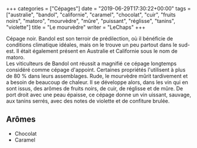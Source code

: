 +++
categories = ["Cépages"]
date = "2019-06-29T17:30:22+00:00"
tags = ["australie", "bandol", "californie", "caramel", "chocolat", "cuir", "fruits noirs", "matoro", "mourvèdre", "mûre", "puissant", "réglisse", "tanins", "violette"] 
title = "Le mourvèdre"
writer = "LeChaps"
+++

Cépage noir. Bandol est son terroir de prédilection, où il bénéficie de conditions climatique idéales, mais on le trouve un peu partout dans le sud-est. Il était également présent en Australie et Californie sous le nom de matoro.  
Les viticulteurs de Bandol ont réussit a magnifié ce cépage longtemps considéré comme cépage d'appoint. Certaines propriétés l'utilisent à plus de 80 % dans leurs assemblages. Rude, le mourvèdre mûrit tardivement et a besoin de beaucoup de chaleur. Il se développe alors, dans les vin qui en sont issus, des arômes de fruits noirs, de cuir, de réglisse et de mûre. De port droit avec une peau épaisse, ce cépage donne un vin uissant, sauvage, aux tanins serrés, avec des notes de violette et de confiture brulée.

## Arômes

* Chocolat
* Caramel
